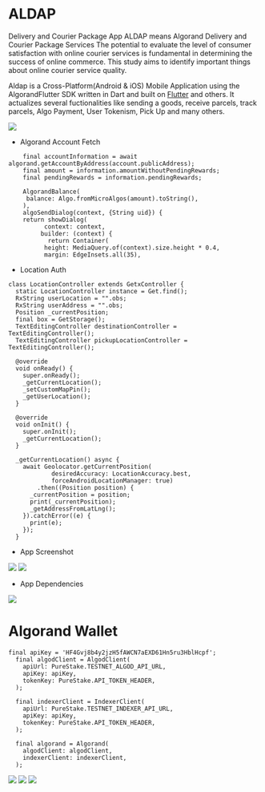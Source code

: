 # ALDAP
Delivery and Courier Package App
ALDAP means Algorand Delivery and Courier Package Services
The potential to evaluate the level of consumer satisfaction with online courier services is fundamental in determining the success of online commerce. This study aims to identify important things about online courier service quality. 


Aldap is a Cross-Platform(Android & iOS)  Mobile Application using the AlgorandFlutter SDK written in Dart and built on [Flutter](https://flutter.dev/) and others. 
It actualizes several fuctionalities like sending a goods, receive parcels, track parcels, Algo Payment, User Tokenism, Pick Up and many others.

 <img src="https://github.com/DevCharles1/ALDAP/blob/main/AppImages/8.png?raw=true">
</div>



* Algorand Account Fetch
```
	final accountInformation = await algorand.getAccountByAddress(account.publicAddress);
	final amount = information.amountWithoutPendingRewards;
	final pendingRewards = information.pendingRewards;

	AlgorandBalance(
   	 balance: Algo.fromMicroAlgos(amount).toString(),
	),
	algoSendDialog(context, {String uid}) {
  	return showDialog(
    	  context: context,
     	 builder: (context) {
     	   return Container(
          height: MediaQuery.of(context).size.height * 0.4,
          margin: EdgeInsets.all(35),
```

* Location Auth
```
class LocationController extends GetxController {
  static LocationController instance = Get.find();
  RxString userLocation = "".obs;
  RxString userAddress = "".obs;
  Position _currentPosition;
  final box = GetStorage();
  TextEditingController destinationController = TextEditingController();
  TextEditingController pickupLocationController = TextEditingController();

  @override
  void onReady() {
    super.onReady();
    _getCurrentLocation();
    _setCustomMapPin();
    _getUserLocation();
  }

  @override
  void onInit() {
    super.onInit();
    _getCurrentLocation();
  }

  _getCurrentLocation() async {
    await Geolocator.getCurrentPosition(
            desiredAccuracy: LocationAccuracy.best,
            forceAndroidLocationManager: true)
        .then((Position position) {
      _currentPosition = position;
      print(_currentPosition);
      _getAddressFromLatLng();
    }).catchError((e) {
      print(e);
    });
  }
  ```
  * App Screenshot
  <img src="https://github.com/DevCharles1/ALDAP/blob/main/AppImages/code2.PNG?raw=true">
  
 <img src="https://github.com/DevCharles1/ALDAP/blob/main/AppImages/codde.PNG?raw=true">
  
  * App Dependencies
  
  <img src="https://github.com/DevCharles1/ALDAP/blob/main/AppImages/code.PNG?raw=true">
  
  # Algorand Wallet

```
final apiKey = 'HF4Gvj8b4y2jzH5fAWCN7aEXD61Hn5ru3HblHcpf';
  final algodClient = AlgodClient(
    apiUrl: PureStake.TESTNET_ALGOD_API_URL,
    apiKey: apiKey,
    tokenKey: PureStake.API_TOKEN_HEADER,
  );

  final indexerClient = IndexerClient(
    apiUrl: PureStake.TESTNET_INDEXER_API_URL,
    apiKey: apiKey,
    tokenKey: PureStake.API_TOKEN_HEADER,
  );

  final algorand = Algorand(
    algodClient: algodClient,
    indexerClient: indexerClient,
  );
```

 <img src="https://github.com/DevCharles1/ALDAP/blob/main/AppImages/11.png?raw=true">
  <img src="https://github.com/DevCharles1/ALDAP/blob/main/AppImages/12.png?raw=true">
   <img src="https://github.com/DevCharles1/ALDAP/blob/main/AppImages/13.png?raw=true">
   

  
